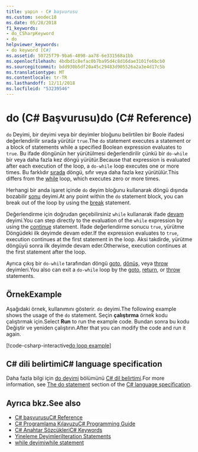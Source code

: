 ```yaml
---
title: yapın - C# başvurusu
ms.custom: seodec18
ms.date: 05/28/2018
f1_keywords:
- do_CSharpKeyword
- do
helpviewer_keywords:
- do keyword [C#]
ms.assetid: 50725f79-9ba6-4898-aa78-6e331568a1bb
ms.openlocfilehash: 4bdbd1c8efac0b7ba95d4c8d16dae3101fe6bcb0
ms.sourcegitcommit: bdd930b5df20a45c29483d905526a2a3e4d17c5b
ms.translationtype: MT
ms.contentlocale: tr-TR
ms.lasthandoff: 12/11/2018
ms.locfileid: "53239546"
---
```

# <a name="do-c-reference"></a><span data-ttu-id="e3b0d-102">do (C# Başvurusu)</span><span class="sxs-lookup"><span data-stu-id="e3b0d-102">do (C# Reference)</span></span>

<span data-ttu-id="e3b0d-103">`do` Deyimi, bir deyimi veya bir deyimler bloğunu belirtilen bir Boole ifadesi değerlendirilir sırada yürütür `true`.</span><span class="sxs-lookup"><span data-stu-id="e3b0d-103">The `do` statement executes a statement or a block of statements while a specified Boolean expression evaluates to `true`.</span></span> <span data-ttu-id="e3b0d-104">Bu ifade döngünün her yürütülmesi değerlendirilir çünkü bir `do-while` bir veya daha fazla kez döngü yürütür.</span><span class="sxs-lookup"><span data-stu-id="e3b0d-104">Because that expression is evaluated after each execution of the loop, a `do-while` loop executes one or more times.</span></span> <span data-ttu-id="e3b0d-105">Bu farklıdır [sırada](while.md) döngü, sıfır veya daha fazla kez yürütülür.</span><span class="sxs-lookup"><span data-stu-id="e3b0d-105">This differs from the [while](while.md) loop, which executes zero or more times.</span></span>

<span data-ttu-id="e3b0d-106">Herhangi bir anda işaret içinde `do` deyim bloğunu kullanarak döngü dışında bozabilir [sonu](break.md) deyimi.</span><span class="sxs-lookup"><span data-stu-id="e3b0d-106">At any point within the `do` statement block, you can break out of the loop by using the [break](break.md) statement.</span></span>

<span data-ttu-id="e3b0d-107">Değerlendirme için doğrudan geçebilirsiniz `while` kullanarak ifade [devam](continue.md) deyimi.</span><span class="sxs-lookup"><span data-stu-id="e3b0d-107">You can step directly to the evaluation of the `while` expression by using the [continue](continue.md) statement.</span></span> <span data-ttu-id="e3b0d-108">İfade değerlendirme sonucu `true`, yürütme Döngüdeki ilk deyimde devam eder.</span><span class="sxs-lookup"><span data-stu-id="e3b0d-108">If the expression evaluates to `true`, execution continues at the first statement in the loop.</span></span> <span data-ttu-id="e3b0d-109">Aksi takdirde, yürütme döngüyü sonra ilk deyimde devam eder.</span><span class="sxs-lookup"><span data-stu-id="e3b0d-109">Otherwise, execution continues at the first statement after the loop.</span></span>

<span data-ttu-id="e3b0d-110">Ayrıca çıkış bir `do-while` tarafından döngü [goto](goto.md), [dönüş](return.md), veya [throw](throw.md) deyimleri.</span><span class="sxs-lookup"><span data-stu-id="e3b0d-110">You also can exit a `do-while` loop by the [goto](goto.md), [return](return.md), or [throw](throw.md) statements.</span></span>

## <a name="example"></a><span data-ttu-id="e3b0d-111">Örnek</span><span class="sxs-lookup"><span data-stu-id="e3b0d-111">Example</span></span>

<span data-ttu-id="e3b0d-112">Aşağıdaki örnek, kullanımını gösterir. `do` deyimi.</span><span class="sxs-lookup"><span data-stu-id="e3b0d-112">The following example shows the usage of the `do` statement.</span></span> <span data-ttu-id="e3b0d-113">Seçin **çalıştırma** örnek kodu çalıştırmak için.</span><span class="sxs-lookup"><span data-stu-id="e3b0d-113">Select **Run** to run the example code.</span></span> <span data-ttu-id="e3b0d-114">Bundan sonra bu kodu Değiştir ve yeniden çalıştırın.</span><span class="sxs-lookup"><span data-stu-id="e3b0d-114">After that you can modify the code and run it again.</span></span>

[!code-csharp-interactive[do loop example](~/samples/snippets/csharp/keywords/IterationKeywordsExamples.cs#4)]

## <a name="c-language-specification"></a><span data-ttu-id="e3b0d-115">C# dili belirtimi</span><span class="sxs-lookup"><span data-stu-id="e3b0d-115">C# language specification</span></span>

<span data-ttu-id="e3b0d-116">Daha fazla bilgi için [do deyimi](~/_csharplang/spec/statements.md#the-do-statement) bölümünü [ C# dil belirtimi](../language-specification/index.md).</span><span class="sxs-lookup"><span data-stu-id="e3b0d-116">For more information, see [The do statement](~/_csharplang/spec/statements.md#the-do-statement) section of the [C# language specification](../language-specification/index.md).</span></span>

## <a name="see-also"></a><span data-ttu-id="e3b0d-117">Ayrıca bkz.</span><span class="sxs-lookup"><span data-stu-id="e3b0d-117">See also</span></span>

- [<span data-ttu-id="e3b0d-118">C# başvurusu</span><span class="sxs-lookup"><span data-stu-id="e3b0d-118">C# Reference</span></span>](../index.md)
- [<span data-ttu-id="e3b0d-119">C# Programlama Kılavuzu</span><span class="sxs-lookup"><span data-stu-id="e3b0d-119">C# Programming Guide</span></span>](../../programming-guide/index.md)
- [<span data-ttu-id="e3b0d-120">C# Anahtar Sözcükleri</span><span class="sxs-lookup"><span data-stu-id="e3b0d-120">C# Keywords</span></span>](index.md)
- [<span data-ttu-id="e3b0d-121">Yineleme Deyimleri</span><span class="sxs-lookup"><span data-stu-id="e3b0d-121">Iteration Statements</span></span>](iteration-statements.md)
- [<span data-ttu-id="e3b0d-122">while deyimi</span><span class="sxs-lookup"><span data-stu-id="e3b0d-122">while statement</span></span>](while.md)

